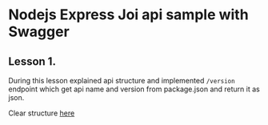 Nodejs Express Joi api sample with Swagger
=======================================

Lesson 1.
--------
During this lesson explained api structure and implemented `/version` endpoint which get api name and version
from package.json and return it as json.

Clear structure [here](https://github.com/igormigunov/node-api/tree/clear)
